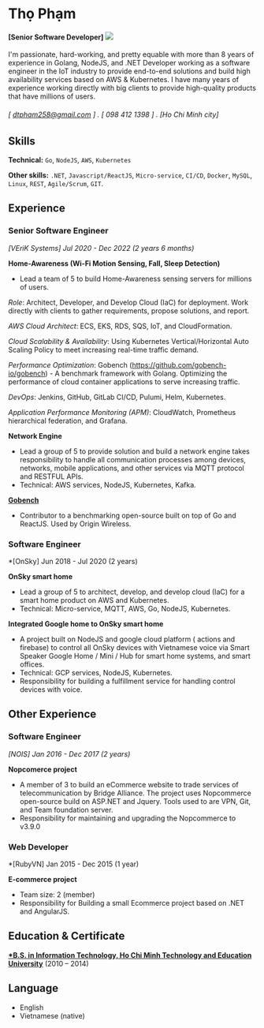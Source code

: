 Thọ Phạm 
======
#### [Senior Software Developer] ![](https://komarev.com/ghpvc/?username=nguyencatpham&style=for-the-badge&color=#52c41a)

I'm passionate, hard-working, and pretty equable with more than 8 years of experience in Golang, NodeJS, and .NET Developer working as a software engineer in the IoT industry to provide end-to-end solutions and build high availability services based on AWS & Kubernetes. I have many years of experience working directly with big clients to provide high-quality products that have millions of users.
 
###### [ dtpham258@gmail.com ] . [ 098 412 1398 ] . [Ho Chi Minh city]

Skills
------
**Technical:** `Go`, `NodeJS`, `AWS`, `Kubernetes`

**Other skills:** `.NET`, `Javascript/ReactJS`, `Micro-service`, `CI/CD`, `Docker`, `MySQL`, `Linux`, `REST`, `Agile/Scrum`, `GIT`.

Experience
---------
### Senior Software Engineer 
*[VEriK Systems] Jul 2020 - Dec 2022 (2 years 6 months)*

**Home-Awareness (Wi-Fi Motion Sensing, Fall, Sleep Detection)**
- Lead a team of 5 to build Home-Awareness sensing servers for millions of users.

*Role*: Architect, Developer, and Develop Cloud (IaC) for deployment. Work directly with clients to gather requirements, propose solutions, and report.

*AWS Cloud Architect*: ECS, EKS, RDS, SQS, IoT, and CloudFormation. 

*Cloud Scalability & Availability*: Using Kubernetes Vertical/Horizontal Auto Scaling Policy to meet increasing real-time traffic demand.

*Performance Optimization*: Gobench (https://github.com/gobench-io/gobench) - A benchmark framework with Golang. Optimizing the performance of cloud container applications to serve increasing traffic.

*DevOps*: Jenkins, GitHub, GitLab CI/CD, Pulumi, Helm, Kubernetes.

*Application Performance Monitoring (APM)*: CloudWatch, Prometheus hierarchical federation, and Grafana.

**Network Engine**
- Lead a group of 5 to provide solution and build a network engine takes responsibility to handle all communication processes among devices, networks, mobile applications, and other services via MQTT protocol and RESTFUL APIs.
- Technical: AWS services, NodeJS, Kubernetes, Kafka.

[**Gobench**](https://github.com/gobench-io/gobench)
- Contributor to a benchmarking open-source built on top of Go and ReactJS. Used by Origin Wireless.

### Software Engineer
*[OnSky] Jun 2018 - Jul 2020 (2 years)

**OnSky smart home**
- Lead a group of 5 to architect, develop, and develop cloud (IaC) for a smart home product on AWS and Kubernetes.
- Technical: Micro-service, MQTT, AWS, Go, NodeJS, Kubernetes.

**Integrated Google home to OnSky smart home**
- A project built on NodeJS and google cloud platform ( actions and firebase) to control all OnSky devices with Vietnamese voice via Smart Speaker Google Home / Mini / Hub for smart home systems, and smart offices.
- Technical: GCP services, NodeJS, Kubernetes.
- Responsibility for building a fulfillment service for handling control devices with voice.

Other Experience
---------
### Software Engineer
*[NOIS] Jan 2016 - Dec 2017 (2 years)*

**Nopcomerce project** 
- A member of 3 to build an eCommerce website to trade services of telecommunication by Bridge Alliance. The project uses Nopcommerce open-source build on ASP.NET and Jquery. Tools used to are VPN, Git, and Team foundation server.
- Responsibility for maintaining and upgrading the Nopcommerce to v3.9.0

### Web Developer
*[RubyVN] Jan 2015 - Dec 2015 (1 year)

**E-commerce project** 
- Team size: 2 (member)
- Responsibility for Building a small Ecommerce project based on .NET and AngularJS.

Education & Certificate
---------
**[*B.S. in Information Technology, Ho Chi Minh Technology and Education University]()** (2010 – 2014)  
  

Language
---------

- English
- Vietnamese (native)
